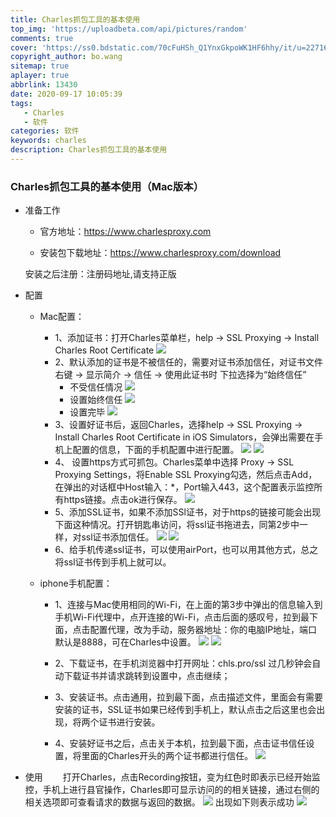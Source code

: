 ```yaml
---
title: Charles抓包工具的基本使用
top_img: 'https://uploadbeta.com/api/pictures/random'
comments: true
cover: 'https://ss0.bdstatic.com/70cFuHSh_Q1YnxGkpoWK1HF6hhy/it/u=2271678093,1999335211&fm=15&gp=0.jpg'
copyright_author: bo.wang
sitemap: true
aplayer: true
abbrlink: 13430
date: 2020-09-17 10:05:39
tags: 
   - Charles 
   - 软件
categories: 软件
keywords: charles
description: Charles抓包工具的基本使用
---
```


### Charles抓包工具的基本使用（Mac版本）

- 准备工作

    - 官方地址：https://www.charlesproxy.com

    - 安装包下载地址：https://www.charlesproxy.com/download
        
    安装之后注册：注册码地址,请支持正版

- 配置
    
    - Mac配置：
    
        - 1、添加证书：打开Charles菜单栏，help -> SSL Proxying -> Install Charles Root Certificate
        ![](https://user-images.githubusercontent.com/26587649/47204659-6c57c480-d3b6-11e8-939e-17c35440ccff.png)
        - 2、默认添加的证书是不被信任的，需要对证书添加信任，对证书文件右键 -> 显示简介 -> 信任 -> 使用此证书时 下拉选择为“始终信任”
            - 不受信任情况
        ![](https://user-images.githubusercontent.com/26587649/47206199-a034e900-d3ba-11e8-9cac-a3e59fe8ef59.png)
            - 设置始终信任
        ![](https://user-images.githubusercontent.com/26587649/47206240-bc388a80-d3ba-11e8-98cf-94bc7af6a7a0.png)
            - 设置完毕
        ![](https://user-images.githubusercontent.com/26587649/47206260-c9ee1000-d3ba-11e8-8ae0-221311b8b066.png)
        - 3、设置好证书后，返回Charles，选择help -> SSL Proxying -> Install Charles Root Certificate in iOS Simulators，会弹出需要在手机上配置的信息，下面的手机配置中进行配置。
        ![](https://user-images.githubusercontent.com/26587649/47206301-e25e2a80-d3ba-11e8-8ae3-1f03b697909e.png)
        ![](https://user-images.githubusercontent.com/26587649/47206306-e8540b80-d3ba-11e8-9c57-8769e6fc85db.png)
        - 4、 设置https方式可抓包。Charles菜单中选择 Proxy -> SSL Proxying Settings，将Enable SSL Proxying勾选，然后点击Add， 在弹出的对话框中Host输入：*，Port输入443，这个配置表示监控所有https链接。点击ok进行保存。
        ![](https://user-images.githubusercontent.com/26587649/47206367-0b7ebb00-d3bb-11e8-9129-359cad22e125.png)
        - 5、添加SSL证书，如果不添加SSl证书，对于https的链接可能会出现下面这种情况。打开钥匙串访问，将ssl证书拖进去，同第2步中一样，对ssl证书添加信任。
        ![](https://user-images.githubusercontent.com/26587649/47206422-2cdfa700-d3bb-11e8-9366-18e00f7f7037.png)
        ![](https://user-images.githubusercontent.com/26587649/47206392-1c2f3100-d3bb-11e8-83ef-d79f18cca42e.png)
        - 6、给手机传递ssl证书，可以使用airPort，也可以用其他方式，总之将ssl证书传到手机上就可以。

    - iphone手机配置：
        
        - 1、连接与Mac使用相同的Wi-Fi，在上面的第3步中弹出的信息输入到手机Wi-Fi代理中，点开连接的Wi-Fi，点击后面的感叹号，拉到最下面，点击配置代理，改为手动，服务器地址：你的电脑IP地址，端口默认是8888，可在Charles中设置。
        ![](https://user-images.githubusercontent.com/26587649/47206462-47198500-d3bb-11e8-8bf4-05255e97865c.PNG)
        ![](https://user-images.githubusercontent.com/26587649/47206708-e50d4f80-d3bb-11e8-8f0b-a6d8709c5f18.PNG)
        - 2、下载证书，在手机浏览器中打开网址：chls.pro/ssl 过几秒钟会自动下载证书并请求跳转到设置中，点击继续；

        - 3、安装证书。点击通用，拉到最下面，点击描述文件，里面会有需要安装的证书，SSL证书如果已经传到手机上，默认点击之后这里也会出现，将两个证书进行安装。

        - 4、安装好证书之后，点击关于本机，拉到最下面，点击证书信任设置，将里面的Charles开头的两个证书都进行信任。
        ![](https://user-images.githubusercontent.com/26587649/47206766-0e2de000-d3bc-11e8-86ab-d17d57d38804.PNG)

- 使用
&emsp;&emsp;打开Charles，点击Recording按钮，变为红色时即表示已经开始监控，手机上进行县官操作，Charles即可显示访问的的相关链接，通过右侧的相关选项即可查看请求的数据与返回的数据。
![](https://user-images.githubusercontent.com/26587649/47206813-2b62ae80-d3bc-11e8-8f3a-23f56ced688b.png)
出现如下则表示成功
![](https://user-images.githubusercontent.com/26587649/47206835-39183400-d3bc-11e8-8829-6cdbe4792814.png)
